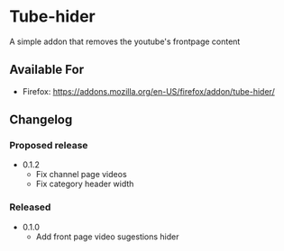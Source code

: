 # Tube-hider

A simple addon that removes the youtube's frontpage content

## Available For

  - Firefox: https://addons.mozilla.org/en-US/firefox/addon/tube-hider/

## Changelog

### Proposed release

- 0.1.2
  - Fix channel page videos 
  - Fix category header width

### Released

- 0.1.0
  - Add front page video sugestions hider

